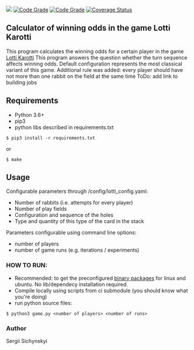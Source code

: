 ![](https://github.com/ssichynskyi/lotti-karotti-calculator/workflows/Lotti-Karotti-Calc%20acceptance/badge.svg)
[![Code Grade](https://www.code-inspector.com/project/13601/score/svg)](https://www.code-inspector.com)
[![Code Grade](https://www.code-inspector.com/project/13601/status/svg)](https://www.code-inspector.com)
[![Coverage Status](https://coveralls.io/repos/github/ssichynskyi/lotti-karotti-calc/badge.svg?branch=master)](https://coveralls.io/github/ssichynskyi/lotti-karotti-calc?branch=master)
## Calculator of winning odds in the game Lotti Karotti
This program calculates the winning odds for a certain player
in the game [Lotti Karotti](https://de.wikipedia.org/wiki/Lotti_Karotti)
This program answers the question whether the turn sequence
affects winning odds. Default configuration represents the
most classical variant of this game. Additional rule was added:
every player should have not more than one rabbit on the field
at the same time
ToDo: add link to building jobs

## Requirements
* Python 3.6+
* pip3
* python libs described in requirements.txt
```
$ pip3 install -r requirements.txt
```
or
```
$ make
```


## Usage
Configurable parameters through /config/lotti_config.yaml:
* Number of rabbits (i.e. attempts for every player)
* Number of play fields
* Configuration and sequence of the holes
* Type and quantity of this type of the card in the stack

Parameters configurable using command line options:
* number of players
* number of game runs (e.g. iterations / experiments)

### HOW TO RUN:
* Recommended: to get the preconfigured [binary packages](http://lotti-karotti-calculator.s3-website.eu-central-1.amazonaws.com/)
for linux and ubuntu. No lib/dependecy installation required.
* Compile locally using scripts from ci submodule (you should know what you're doing)
* run python source files:
```
$ python3 game.py <number of players> <number of runs>
```

### Author
Sergii Sichynskyi
